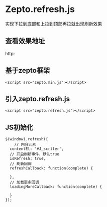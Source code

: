 Zepto.refresh.js
=======
实现下拉到底部和上拉到顶部再拉就出现刷新效果

## 查看效果地址
http:

## 基于zepto框架
	<script src="zepto.min.js"></script>
	
## 引入zepto.refresh.js
	<script src="zepto.refresh.js"></script>

## JS初始化
	$(window).refresh({
		// 内容元素
	  contentEl: '#J_scrller',
	  // 开启刷新事件，默认true
	  isRefresh: true,
	  // 刷新回调
	  refreshCallback: function(complete) {
			 
	  },
	  // 加载更多回调
	  loadingMoreCallback: function(complete) {
			
	  }
	});	
